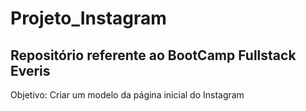 # Projeto_Instagram
##  Repositório referente ao BootCamp Fullstack Everis
Objetivo: Criar um modelo da página inicial do Instagram
